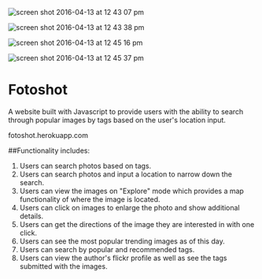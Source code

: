![screen shot 2016-04-13 at 12 43 07 pm](https://cloud.githubusercontent.com/assets/528146/14508375/ff892fb0-017b-11e6-93f2-9d67878b47dd.png)

![screen shot 2016-04-13 at 12 43 38 pm](https://cloud.githubusercontent.com/assets/528146/14508378/ff8dc660-017b-11e6-8192-69adf0abb0c2.png)

![screen shot 2016-04-13 at 12 45 16 pm](https://cloud.githubusercontent.com/assets/528146/14508376/ff8a62f4-017b-11e6-8e60-16054e4f4a26.png)

![screen shot 2016-04-13 at 12 45 37 pm](https://cloud.githubusercontent.com/assets/528146/14508377/ff8d36f0-017b-11e6-92e2-e01bf1d7a3ff.png)

# Fotoshot

A website built with Javascript to provide users with the ability to search through popular images by tags based on the user's location input.

fotoshot.herokuapp.com

##Functionality includes:
1. Users can search photos based on tags.
2. Users can search photos and input a location to narrow down the search.
3. Users can view the images on "Explore" mode which provides a map functionality of where the image is located.
4. Users can click on images to enlarge the photo and show additional details.
5. Users can get the directions of the image they are interested in with one click.
6. Users can see the most popular trending images as of this day.
7. Users can search by popular and recommended tags.
7. Users can view the author's flickr profile as well as see the tags submitted with the images.
